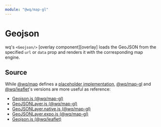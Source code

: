 ```yaml
---
module: "@wq/map-gl"
---
```


# Geojson

wq's `<Geojson/>` [overlay component][overlay] loads the GeoJSON from the specified `url` or `data` prop and renders it with the corresponding map engine.

## Source

While [@wq/map] defines a [placeholder implementation][map-src], [@wq/map-gl] and [@wq/leaflet]'s versions are more useful as reference:

 * [Geojson.js (@wq/map-gl)][mapgl-wrapper-src]
 * [GeoJSONLayer.js (@wq/map-gl)][mapgl-src]
 * [GeoJSONLayer.native.js (@wq/map-gl)][mapgl-native-src]
 * [GeoJSONLayer.expo.js (@wq/map-gl)][mapgl-expo-src]
 * [Geojson.js (@wq/leaflet)][leaflet-src]

[basemap]: ./index.md
[@wq/map]: ../@wq/map.md
[@wq/map-gl]: ../@wq/map-gl.md
[@wq/leaflet]: https://github.com/wq/wq.app/tree/v1.3.0/packages/leaflet

[map-src]: https://github.com/wq/wq.app/blob/main/packages/map/src/map.js
[mapgl-wrapper-src]: https://github.com/wq/wq.app/blob/main/packages/map-gl/src/overlays/Geojson.js
[mapgl-src]: https://github.com/wq/wq.app/blob/main/packages/map-gl/src/overlays/GeoJSONLayer.js
[mapgl-native-src]: https://github.com/wq/wq.app/blob/main/packages/map-gl/src/overlays/GeoJSONLayer.native.js
[mapgl-expo-src]: https://github.com/wq/wq.app/blob/main/packages/map-gl/src/overlays/GeoJSONLayer.expo.js
[leaflet-src]: https://github.com/wq/wq.app/blob/v1.3.0/packages/leaflet/src/overlays/Geojson.js
